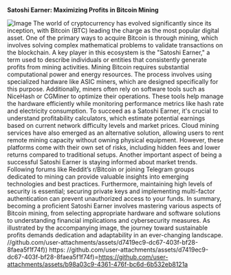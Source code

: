 **Satoshi Earner: Maximizing Profits in Bitcoin Mining**

![Image](https://github.com/user-attachments/assets/d7419ec9-dc67-403f-bf28-8faea5f1f74f)
The world of cryptocurrency has evolved significantly since its inception, with Bitcoin (BTC) leading the charge as the most popular digital asset. One of the primary ways to acquire Bitcoin is through mining, which involves solving complex mathematical problems to validate transactions on the blockchain. A key player in this ecosystem is the "Satoshi Earner," a term used to describe individuals or entities that consistently generate profits from mining activities.
Mining Bitcoin requires substantial computational power and energy resources. The process involves using specialized hardware like ASIC miners, which are designed specifically for this purpose. Additionally, miners often rely on software tools such as NiceHash or CGMiner to optimize their operations. These tools help manage the hardware efficiently while monitoring performance metrics like hash rate and electricity consumption.
To succeed as a Satoshi Earner, it's crucial to understand profitability calculators, which estimate potential earnings based on current network difficulty levels and market prices. Cloud mining services have also emerged as an alternative solution, allowing users to rent remote mining capacity without owning physical equipment. However, these platforms come with their own set of risks, including hidden fees and lower returns compared to traditional setups.
Another important aspect of being a successful Satoshi Earner is staying informed about market trends. Following forums like Reddit’s r/Bitcoin or joining Telegram groups dedicated to mining can provide valuable insights into emerging technologies and best practices. Furthermore, maintaining high levels of security is essential; securing private keys and implementing multi-factor authentication can prevent unauthorized access to your funds.
In summary, becoming a proficient Satoshi Earner involves mastering various aspects of Bitcoin mining, from selecting appropriate hardware and software solutions to understanding financial implications and cybersecurity measures. As illustrated by the accompanying image, the journey toward sustainable profits demands dedication and adaptability in an ever-changing landscape.
 //github.com/user-attachments/assets/d7419ec9-dc67-403f-bf28-8faea5f1f74f))
https: //github.com/user-attachments/assets/d7419ec9-dc67-403f-bf28-8faea5f1f74f)=https://github.com/user-attachments/assets/b98a03c9-4361-476f-bc6d-6b532eb8121a
